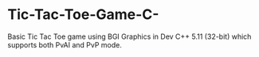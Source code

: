 # Tic-Tac-Toe-Game-C-
Basic Tic Tac Toe game using BGI Graphics in Dev C++ 5.11 (32-bit) which supports both PvAI and PvP mode.
